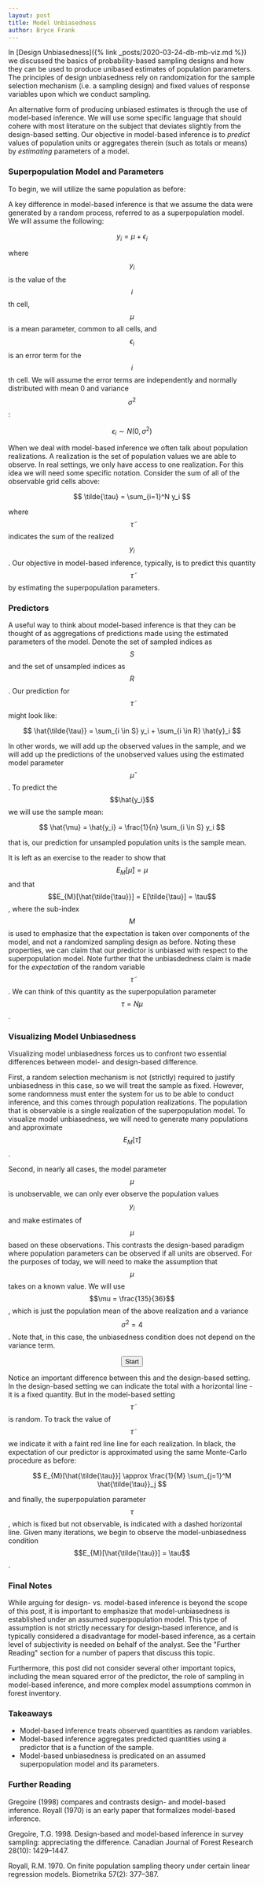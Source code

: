```yaml
---
layout: post 
title: Model Unbiasedness
author: Bryce Frank
---
```

<script type="text/javascript" async
  src="https://cdnjs.cloudflare.com/ajax/libs/mathjax/2.7.0/MathJax.js?config=TeX-MML-AM_SVG">
</script>


<style>
#figure2 {
  display: flex;
  flex-wrap: wrap;
}
</style>

In [Design Unbiasedness]({% link _posts/2020-03-24-db-mb-viz.md %}) we discussed the basics of probability-based
sampling designs and how they can be used to produce unibased estimates of population parameters.
The principles of design unbiasedness rely on randomization for the sample selection mechanism (i.e. a sampling design) and
fixed values of response variables upon which we conduct sampling.

An alternative form of producing unbiased estimates is through the use of model-based inference. We
will use some specific language that should cohere with most literature on the subject that deviates
slightly from the design-based setting. Our objective in model-based inference is to *predict*
values of population units or aggregates therein (such as totals or means) by *estimating* parameters of a model.

### Superpopulation Model and Parameters

To begin, we will utilize the same population as before:

<script type="text/javascript" src="https://d3js.org/d3.v5.js"></script>
<script src="https://d3js.org/d3-scale-chromatic.v0.3.min.js"></script>
<div id="gridBody1" align="center"></div>
<script src="/scripts/grid1.js"></script>

A key difference in model-based inference is that we assume the data were generated by a random
process, referred to as a superpopulation model. We will assume the following:

$$
y_i = \mu + \epsilon_i
$$

where $$y_i$$ is the value of the $$i$$th cell, $$\mu$$ is a mean parameter, common to all cells,
and $$\epsilon_i$$ is an error term for the $$i$$th cell. We will assume the error terms are
independently and normally distributed with mean 0 and variance $$\sigma^2$$:

$$
\epsilon_i \sim N(0, \sigma^2)
$$

When we deal with model-based inference we often talk about population realizations. A realization
is the set of population values we are able to observe. In real settings, we only have access to one
realization. For this idea we will need some specific notation. Consider the sum of all of the
observable grid cells above:

$$
\tilde{\tau} = \sum_{i=1}^N y_i
$$

where $$\tilde{\tau}$$ indicates the sum of the realized $$y_i$$. Our objective in model-based
inference, typically, is to predict this quantity $$\tilde{\tau}$$ by estimating the
superpopulation parameters.

### Predictors

A useful way to think about model-based inference is that they can be thought of as
aggregations of predictions made using the estimated parameters of the model. Denote the set of
sampled indices as $$S$$ and the set of unsampled indices as $$R$$. Our prediction for $$\tilde{\tau}$$ might look like:

$$
\hat{\tilde{\tau}} = \sum_{i \in S} y_i + \sum_{i \in R} \hat{y}_i
$$

In other words, we will add up the observed values in the sample, and we will add up the predictions
of the unobserved values using the estimated model parameter $$\hat{\mu}$$. To predict the $$\hat{y_i}$$ we will
use the sample mean:

$$
\hat{\mu} = \hat{y_i} = \frac{1}{n} \sum_{i \in S} y_i
$$

that is, our prediction for unsampled population units is the sample mean.

It is left as an exercise to the reader to show that $$E_{M}[\hat{\mu}] = \mu$$ and that
$$E_{M}[\hat{\tilde{\tau}}] = E[\tilde{\tau}] = \tau$$, where the sub-index $$M$$ is used to emphasize that the expectation is
taken over components of the model, and not a randomized sampling design as before. Noting these
properties, we can claim that our predictor is unbiased with respect to the superpopulation model.
Note further that the unbiasdedness claim is made for the *expectation* of the random variable
$$\tilde{\tau}$$. We can think of this quantity as the superpopulation parameter $$\tau = N\mu$$.

### Visualizing Model Unbiasedness

Visualizing model unbiasedness forces us to confront two essential differences
between model- and design-based difference. 

First, a random selection mechanism is not (strictly) required to
justify unbiasedness in this case, so we will treat the sample as fixed. However, some randomness
must enter the system for us to be able to conduct inference, and this comes through population
realizations. The population that is observable is a single realization of the superpopulation model. To visualize
model unbiasedness, we will need to generate many populations and approximate $$E_{M}[\hat{\tau}]$$.

Second, in nearly all cases, the model parameter $$\mu$$ is unobservable, we can only ever observe
the population values $$y_i$$ and make estimates of $$\mu$$ based on these observations. This
contrasts the design-based paradigm where population parameters can be observed if all units are
observed. For the purposes of today, we will need to make the assumption that $$\mu$$ takes on a
known value. We will use $$\mu = \frac{135}{36}$$, which is just the population mean of the above
realization and a variance $$\sigma^2 = 4$$. Note that, in this case, the unbiasedness condition
does not depend on the variance term.

<div id="figure2">
  <div id="gridBody2"></div>
  <div id="estBody"></div>
</div>
<div id="option" align="center">
  <button id="startButton" type="button">Start</button>
</div>

<script src="/scripts/grid2_mb.js"></script>

Notice an important difference between this and the design-based setting. In the design-based
setting we can indicate the total with a horizontal line - it is a fixed quantity. But in the
model-based setting $$\tilde{\tau}$$ is random. To track the value of $$\tilde{\tau}$$ we indicate it with a
faint red line line for each realization. In black, the expectation of our predictor is approximated
using the same Monte-Carlo procedure as before:

$$
E_{M}[\hat{\tilde{\tau}}] \approx \frac{1}{M} \sum_{j=1}^M \hat{\tilde{\tau}}_j
$$

and finally, the superpopulation parameter $$\tau$$, which is fixed but not observable, is indicated
with a dashed horizontal line. Given many iterations, we begin to observe the model-unbiasedness
condition $$E_{M}[\hat{\tilde{\tau}}] = \tau$$.

### Final Notes

While arguing for design- vs. model-based inference is beyond the scope of this post, it is important
to emphasize that model-unbiasedness is established under an assumed superpopulation model. This
type of assumption is not strictly necessary for design-based inference,
and is typically considered a disadvantage for model-based inference, as a certain level of
subjectivity is needed on behalf of the analyst. See the "Further Reading" section for a number of
papers that discuss this topic.

Furthermore, this post did not consider several other important topics, including the mean squared
error of the predictor, the role of sampling in model-based inference, and more complex model
assumptions common in forest inventory.

### Takeaways

- Model-based inference treats observed quantities as random variables.
- Model-based inference aggregates predicted quantities using a predictor that is a function of the sample.
- Model-based unbiasedness is predicated on an assumed superpopulation model and its parameters.

### Further Reading

Gregoire (1998) compares and contrasts design- and model-based inference. Royall (1970) is an early
paper that formalizes model-based inference.

Gregoire, T.G. 1998. Design-based and model-based inference in survey sampling: appreciating the
difference. Canadian Journal of Forest Research 28(10): 1429–1447.

Royall, R.M. 1970. On finite population sampling theory under certain linear regression models.
Biometrika 57(2): 377–387.